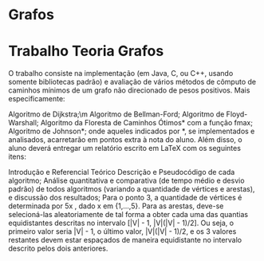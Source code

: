 ﻿# Grafos
# Trabalho Teoria Grafos
O trabalho consiste na implementação (em Java, C, ou C++, usando somente bibliotecas padrão) e avaliação de vários métodos de cômputo de caminhos mínimos de um grafo não direcionado de pesos positivos. Mais especificamente:

Algoritmo de Dijkstra;\m
Algoritmo de Bellman-Ford;
Algoritmo de Floyd-Warshall;
Algoritmo da Floresta de Caminhos Ótimos* com a função fmax;
Algoritmo de Johnson*;
onde aqueles indicados por *, se implementados e analisados, acarretarão em pontos extra à nota do aluno. Além disso, o aluno deverá entregar um relatório escrito em LaTeX com os seguintes itens:

Introdução e Referencial Teórico
Descrição e Pseudocódigo de cada algoritmo;
Análise quantitativa e comparativa (de tempo médio e desvio padrão) de todos algoritmos (variando a quantidade de vértices e arestas), e discussão dos resultados;
Para o ponto 3, a quantidade de vértices é determinada por 5x , dado x em {1,...,5}. Para as arestas, deve-se selecioná-las aleatoriamente de tal forma a obter cada uma das quantias equidistantes descritas no intervalo [|V| - 1, |V|(|V| - 1)/2]. Ou seja, o primeiro valor seria |V| - 1, o último valor, |V|(|V| - 1)/2, e os 3 valores restantes devem estar espaçados de maneira equidistante no intervalo descrito pelos dois anteriores.
